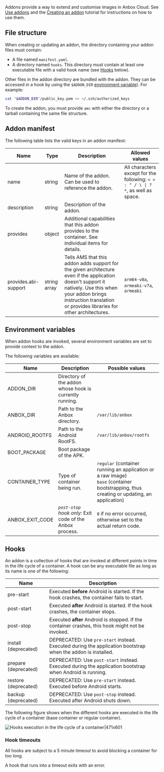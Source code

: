 Addons provide a way to extend and customise images in Anbox Cloud. See [Use addons](https://discourse.ubuntu.com/t/managing-addons/17759) and the [Creating an addon](https://discourse.ubuntu.com/t/creating-an-addon/25284) tutorial for instructions on how to use them.

<a name='file-structure'></a>
## File structure
When creating or updating an addon, the directory containing your addon files must contain:

- A file named `manifest.yaml`.
- A directory named `hooks`. This directory must contain at least one executable file with a valid hook name (see [Hooks](#hooks) below).

Other files in the addon directory are bundled with the addon. They can be accessed in a hook by using the `$ADDON_DIR` [environment variable](#env-variables)). For example:
```bash
cat "$ADDON_DIR"/public_key.pem >> ~/.ssh/authorized_keys
```

To create the addon, you must provide `amc` with either the directory or a tarball containing the same file structure.

<a name='manifest'></a>
## Addon manifest

The following table lists the valid keys in an addon manifest:

| Name                 | Type         | Description                                                                                                                                                                                                                   | Allowed values                        |
|----------------------|--------------|-------------------------------------------------------------------------------------------------------------------------------------------------------------------------------------------------------------------------------|---------------------------------------|
| name                 | string       | Name of the addon. Can be used to reference the addon.                                                                                       | All characters except for the following: `< > : " / \ \| ? *`, as well as space. |
| description          | string       | Description of the addon.                                                                                                                                                                                                     |                                       |
| provides             | object       | Additional capabilities that this addon provides to the container. See individual items for details.                                                                                                                          |                                       |
| provides.abi-support | string array | Tells AMS that this addon adds support for the given architecture even if the application doesn't support it natively. Use this when your addon brings instruction translation or provides libraries for other architectures. | `arm64-v8a`, `armeabi-v7a`, `armeabi` |


<a name='env-variables'></a>
## Environment variables
When addon hooks are invoked, several environment variables are set to provide context to the addon.

The following variables are available:

| Name            | Description                                             | Possible values         |
|-----------------|---------------------------------------------------------|-------------------------|
| ADDON_DIR       | Directory of the addon whose hook is currently running. |                         |
| ANBOX_DIR       | Path to the Anbox directory.                            | `/var/lib/anbox`        |
| ANDROID_ROOTFS  | Path to the Android RootFS.                             | `/var/lib/anbox/rootfs` |
| BOOT_PACKAGE    | Boot package of the APK.                                |                         |
| CONTAINER_TYPE  | Type of container being run.                            | `regular` (container running an application or a raw image)<br/>`base` (container bootstrapping, thus creating or updating, an application)|
| ANBOX_EXIT_CODE | *`post-stop` hook only:* Exit code of the Anbox process.| `0` if no error occurred, otherwise set to the actual return code.|

<a name='hooks'></a>
## Hooks
An addon is a collection of hooks that are invoked at different points in time in the life cycle of a container. A hook can be any executable file as long as its name is one of the following:


| Name                 | Description                                                                                                |
|----------------------|------------------------------------------------------------------------------------------------------------|
| pre-start            | Executed **before** Android is started. If the hook crashes, the container fails to start.                 |
| post-start           | Executed **after** Android is started. If the hook crashes, the container stops.                           |
| post-stop            | Executed **after** Android is stopped. If the container crashes, this hook might not be invoked.           |
| install (deprecated) | DEPRECATED: Use `pre-start` instead. Executed during the application bootstrap when the addon is installed.|
| prepare (deprecated) | DEPRECATED: Use `post-start` instead. Executed during the application bootstrap when Android is running.   |
| restore (deprecated) | DEPRECATED: Use `pre-start` instead. Executed before Android starts.                                       |
| backup (deprecated)  | DEPRECATED: Use `post-stop` instead. Executed after Android shuts down.                                    |

The following figure shows when the different hooks are executed in the life cycle of a container (base container or regular container).

![Hooks execution in the life cycle of a container|471x601](upload://hfTnyF3zn5Ok3e9WtVBXC7eq5MC.png)

### Hook timeouts
All hooks are subject to a 5 minute timeout to avoid blocking a container for too long.

A hook that runs into a timeout exits with an error.

